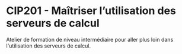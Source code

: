 # CIP201 - Maîtriser l’utilisation des serveurs de calcul
Atelier de formation de niveau intermédiaire pour aller plus loin dans l'utilisation des serveurs de calcul.
